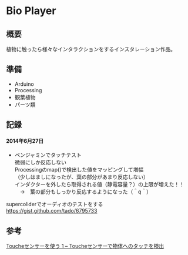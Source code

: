 # Bio Player  
## 概要  
植物に触ったら様々なインタラクションをするインスタレーション作品。  
  
## 準備  
- Arduino  
- Processing  
- 観葉植物  
- パーツ類    
  
## 記録  
#### 2014年6月27日  
- ベンジャミンでタッチテスト  
微弱にしか反応しない  
Processingのmap()で検出した値をマッピングして増幅  
（少しはましになったが、葉の部分があまり反応しない）  
インダクターを外したら取得される値（静電容量？）の上限が増えた！！  
　→　葉の部分もしっかり反応するようになった（＾q＾）

supercoliderでオーディオのテストをする
https://gist.github.com/tado/6795733
  
## 参考  
[Toucheセンサーを使う 1 – Toucheセンサーで物体へのタッチを検出](http://yoppa.org/tau_bmaw13/4819.html?undefined&undefined)
